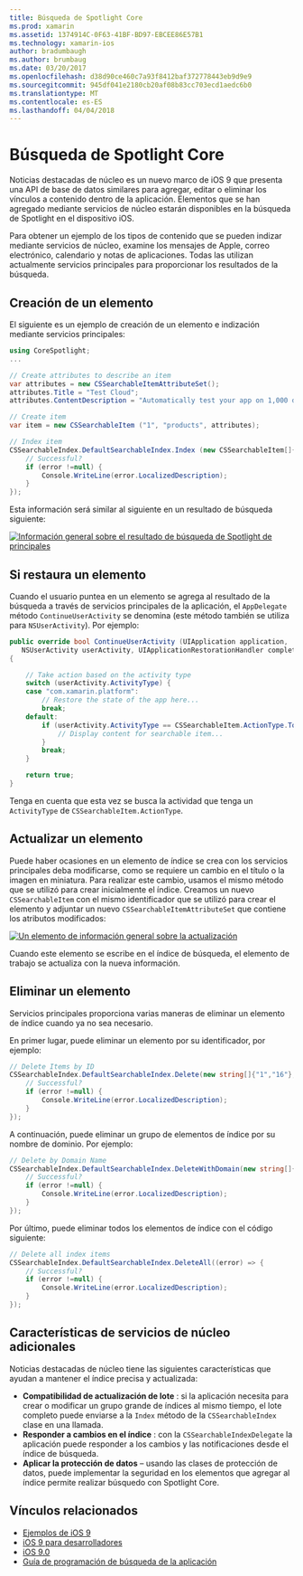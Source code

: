 ```yaml
---
title: Búsqueda de Spotlight Core
ms.prod: xamarin
ms.assetid: 1374914C-0F63-41BF-BD97-EBCEE86E57B1
ms.technology: xamarin-ios
author: bradumbaugh
ms.author: brumbaug
ms.date: 03/20/2017
ms.openlocfilehash: d38d90ce460c7a93f8412baf372778443eb9d9e9
ms.sourcegitcommit: 945df041e2180cb20af08b83cc703ecd1aedc6b0
ms.translationtype: MT
ms.contentlocale: es-ES
ms.lasthandoff: 04/04/2018
---
```

# <a name="search-with-core-spotlight"></a>Búsqueda de Spotlight Core

Noticias destacadas de núcleo es un nuevo marco de iOS 9 que presenta una API de base de datos similares para agregar, editar o eliminar los vínculos a contenido dentro de la aplicación. Elementos que se han agregado mediante servicios de núcleo estarán disponibles en la búsqueda de Spotlight en el dispositivo iOS.

Para obtener un ejemplo de los tipos de contenido que se pueden indizar mediante servicios de núcleo, examine los mensajes de Apple, correo electrónico, calendario y notas de aplicaciones. Todas las utilizan actualmente servicios principales para proporcionar los resultados de la búsqueda.

## <a name="creating-an-item"></a>Creación de un elemento

El siguiente es un ejemplo de creación de un elemento e indización mediante servicios principales:

```csharp
using CoreSpotlight;
...

// Create attributes to describe an item
var attributes = new CSSearchableItemAttributeSet();
attributes.Title = "Test Cloud";
attributes.ContentDescription = "Automatically test your app on 1,000 devices in the cloud.";

// Create item
var item = new CSSearchableItem ("1", "products", attributes);

// Index item
CSSearchableIndex.DefaultSearchableIndex.Index (new CSSearchableItem[]{ item }, (error) => {
    // Successful?
    if (error !=null) {
        Console.WriteLine(error.LocalizedDescription);
    }
});
```

Esta información será similar al siguiente en un resultado de búsqueda siguiente:

[![](corespotlight-images/corespotlight01.png "Información general sobre el resultado de búsqueda de Spotlight de principales")](corespotlight-images/corespotlight01.png#lightbox)

## <a name="restoring-an-item"></a>Si restaura un elemento

Cuando el usuario puntea en un elemento se agrega al resultado de la búsqueda a través de servicios principales de la aplicación, el `AppDelegate` método `ContinueUserActivity` se denomina (este método también se utiliza para `NSUserActivity`). Por ejemplo:

```csharp
public override bool ContinueUserActivity (UIApplication application,
   NSUserActivity userActivity, UIApplicationRestorationHandler completionHandler)
{

    // Take action based on the activity type
    switch (userActivity.ActivityType) {
    case "com.xamarin.platform":
        // Restore the state of the app here...
        break;
    default:
        if (userActivity.ActivityType == CSSearchableItem.ActionType.ToString ()) {
            // Display content for searchable item...
        }
        break;
    }

    return true;
}
```

Tenga en cuenta que esta vez se busca la actividad que tenga un `ActivityType` de `CSSearchableItem.ActionType`.

## <a name="updating-an-item"></a>Actualizar un elemento

Puede haber ocasiones en un elemento de índice se crea con los servicios principales deba modificarse, como se requiere un cambio en el título o la imagen en miniatura. Para realizar este cambio, usamos el mismo método que se utilizó para crear inicialmente el índice.
Creamos un nuevo `CSSearchableItem` con el mismo identificador que se utilizó para crear el elemento y adjuntar un nuevo `CSSearchableItemAttributeSet` que contiene los atributos modificados:

[![](corespotlight-images/corespotlight02.png "Un elemento de información general sobre la actualización")](corespotlight-images/corespotlight02.png#lightbox)

Cuando este elemento se escribe en el índice de búsqueda, el elemento de trabajo se actualiza con la nueva información.

## <a name="deleting-an-item"></a>Eliminar un elemento

Servicios principales proporciona varias maneras de eliminar un elemento de índice cuando ya no sea necesario.

En primer lugar, puede eliminar un elemento por su identificador, por ejemplo:

```csharp
// Delete Items by ID
CSSearchableIndex.DefaultSearchableIndex.Delete(new string[]{"1","16"},(error) => {
    // Successful?
    if (error !=null) {
        Console.WriteLine(error.LocalizedDescription);
    }
});
```

A continuación, puede eliminar un grupo de elementos de índice por su nombre de dominio. Por ejemplo:

```csharp
// Delete by Domain Name
CSSearchableIndex.DefaultSearchableIndex.DeleteWithDomain(new string[]{"domain-name"},(error) => {
    // Successful?
    if (error !=null) {
        Console.WriteLine(error.LocalizedDescription);
    }
});
```

Por último, puede eliminar todos los elementos de índice con el código siguiente:

```csharp
// Delete all index items
CSSearchableIndex.DefaultSearchableIndex.DeleteAll((error) => {
    // Successful?
    if (error !=null) {
        Console.WriteLine(error.LocalizedDescription);
    }
});
```
## <a name="additional-core-spotlight-features"></a>Características de servicios de núcleo adicionales

Noticias destacadas de núcleo tiene las siguientes características que ayudan a mantener el índice precisa y actualizada:

- **Compatibilidad de actualización de lote** : si la aplicación necesita para crear o modificar un grupo grande de índices al mismo tiempo, el lote completo puede enviarse a la `Index` método de la `CSSearchableIndex` clase en una llamada.
- **Responder a cambios en el índice** : con la `CSSearchableIndexDelegate` la aplicación puede responder a los cambios y las notificaciones desde el índice de búsqueda.
- **Aplicar la protección de datos** – usando las clases de protección de datos, puede implementar la seguridad en los elementos que agregar al índice permite realizar búsquedo con Spotlight Core.



## <a name="related-links"></a>Vínculos relacionados

- [Ejemplos de iOS 9](https://developer.xamarin.com/samples/ios/iOS9/)
- [iOS 9 para desarrolladores](https://developer.apple.com/ios/pre-release/)
- [iOS 9.0](https://developer.apple.com/library/prerelease/ios/releasenotes/General/WhatsNewIniOS/Articles/iOS9.html)
- [Guía de programación de búsqueda de la aplicación](https://developer.apple.com/library/prerelease/ios/documentation/General/Conceptual/AppSearch/index.html#//apple_ref/doc/uid/TP40016308)
